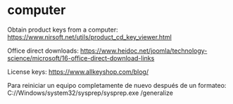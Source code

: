 # computer

Obtain product keys from a computer: https://www.nirsoft.net/utils/product_cd_key_viewer.html

Office direct downloads: https://www.heidoc.net/joomla/technology-science/microsoft/16-office-direct-download-links

License keys: https://www.allkeyshop.com/blog/

Para reiniciar un equipo completamente de nuevo después de un formateo: C://Windows/system32/sysprep/sysprep.exe /generalize
